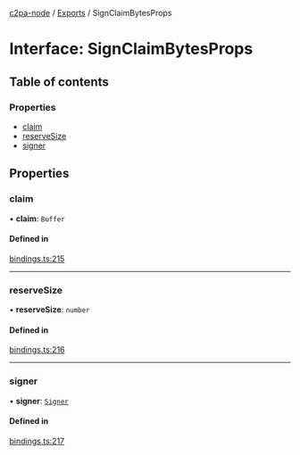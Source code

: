 [c2pa-node](../README.md) / [Exports](../modules.md) / SignClaimBytesProps

# Interface: SignClaimBytesProps

## Table of contents

### Properties

- [claim](SignClaimBytesProps.md#claim)
- [reserveSize](SignClaimBytesProps.md#reservesize)
- [signer](SignClaimBytesProps.md#signer)

## Properties

### claim

• **claim**: `Buffer`

#### Defined in

[bindings.ts:215](https://github.com/contentauth/c2pa-node/blob/fb1d732/js-src/bindings.ts#L215)

___

### reserveSize

• **reserveSize**: `number`

#### Defined in

[bindings.ts:216](https://github.com/contentauth/c2pa-node/blob/fb1d732/js-src/bindings.ts#L216)

___

### signer

• **signer**: [`Signer`](../modules.md#signer)

#### Defined in

[bindings.ts:217](https://github.com/contentauth/c2pa-node/blob/fb1d732/js-src/bindings.ts#L217)
